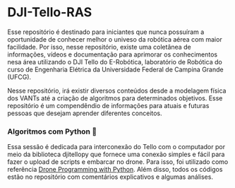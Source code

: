 # DJI-Tello-RAS

Esse repositório é destinado para iniciantes que nunca possuíram a oportunidade de conhecer melhor o univeso da robótica aérea com maior facilidade. Por isso, nesse repositório, existe uma coletânea de informações, vídeos e documentação para aprimorar os conhecimentos nesa área utilizando o DJI Tello do E-Robótica, laboratório de Robótica do curso de Engenharia Elétrica da Universidade Federal de Campina Grande (UFCG).

Nesse repositório, irá existir diversos conteúdos desde a modelagem física dos VANTs até a criação de algoritmos para determinados objetivos. Esse repositório é um compendêndio de informações para atuais e futuras pessoas que desejam aprender diferentes conceitos. 

### Algoritmos com Python 🐍

Essa sessão é dedicada para interconexão do Tello com o computador por meio da biblioteca djitellopy que fornece uma conexão simples e fácil para fazer o upload de scripts e embarcar no drone. Para isso, foi utilizado como referência [Drone Programming with Python](https://youtu.be/LmEcyQnfpDA). Além disso, todos os códigos estão no repositório com comentários explicativos e algumas análises. 
